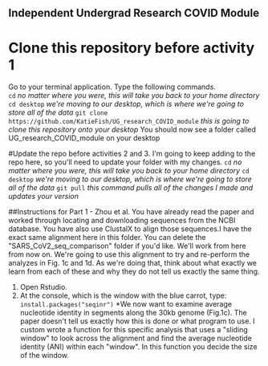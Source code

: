 ## Independent Undergrad Research COVID Module

# Clone this repository before activity 1

Go to your terminal application. Type the following commands.  
`cd` *no matter where you were, this will take you back to your home directory*  
`cd desktop` *we're moving to our desktop, which is where we're going to store all of the data*
`git clone https://github.com/KatieFish/UG_research_COVID_module` *this is going to clone this repository onto your desktop*
You should now see a folder called UG_research_COVID_module on your desktop

#Update the repo before activities 2 and 3. 
I'm going to keep adding to the repo here, so you'll need to update your folder with my changes. 
`cd` *no matter where you were, this will take you back to your home directory*
`cd desktop` *we're moving to our desktop, which is where we're going to store all of the data*
`git pull` *this command pulls all of the changes I made and updates your version*


##Instructions for Part 1 - Zhou et al.
You have already read the paper and worked through locating and downloading sequences from the NCBI database. 
You have also use ClustalX to align those sequences.I have the exact same alignment here in this folder. 
You can delete the "SARS_CoV2_seq_comparison" folder if you'd like. We'll work from here from now on. 
We're going to use this alignment to try and re-perform the analyzes in Fig. 1c and 1d.
As we're doing that, think about what exactly we learn from each of these and why they do not tell us exactly the same thing.

1) Open Rstudio. 
2) At the console, which is the window with the blue carrot, type: 
`install.packages("seqinr")`
*We now want to examine average nucleotide identity in segments along the 30kb genome (Fig.1c). The paper doesn't tell
us exactly how this is done or what program to use. I custom wrote a function for this specific analysis that uses a "sliding window"
to look across the alignment and find the average nucleotide identity (ANI) within each "window". In this function you decide the size 
of the window. 



